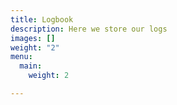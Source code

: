 ```yaml
---
title: Logbook
description: Here we store our logs
images: []
weight: "2"
menu:
  main:
    weight: 2

---
```


